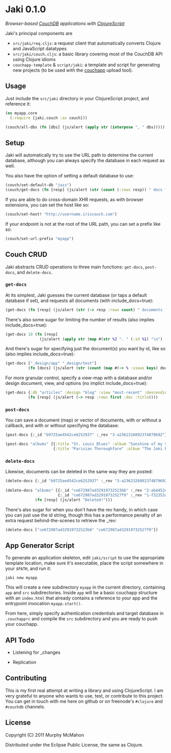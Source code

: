 Jaki 0.1.0
==========
*Browser-based [CouchDB](http://couchdb.apache.org) applications with [ClojureScript](http://github.com/clojure/clojurescript)*

Jaki's principal components are

* `src/jaki/req.cljs`: a request client that automatically converts Clojure and JavaScript datatypes
* `src/jaki/couch.cljs`: a basic library covering most of the CouchDB API using Clojure idioms
* `couchapp-template` & `script/jaki`: a template and script for generating new projects (to be used with the [couchapp](https://github.com/couchapp/couchapp) upload tool).

Usage
-----

Just include the `src/jaki` directory in your ClojureScript project, and reference it:

```clojure
(ns myapp.core
  (:require [jaki.couch :as couch]))

(couch/all-dbs (fn [dbs] (js/alert (apply str (interpose ", " dbs)))))
```

Setup
-----

Jaki will automatically try to use the URL path to determine the current database, although
you can always specify the database in each request as well.

You also have the option of setting a default database to use:

```clojure
(couch/set-default-db "jazz")
(couch/get-docs (fn [resp] (js/alert (str (count (:rows resp)) " docs found in 'jazz' database"))))
```

If you are able to do cross-domain XHR requests, as with browser extensions, you can set the host like so:

```clojure
(couch/set-host! "http://username.iriscouch.com")
```

If your endpoint is not at the root of the URL path, you can set a prefix like so:
```clojure
(couch/set-url-prefix "myapp")
```

Couch CRUD
----------

Jaki abstracts CRUD operations to three main functions: `get-docs`, `post-docs`, and `delete-docs`.

### `get-docs`

At its simplest, Jaki guesses the current database (or taps a default database if set), and requests all documents (with include_docs=true):

```clojure
(get-docs (fn [resp] (js/alert (str (-> resp :rows count) " documents found!"))))
```

There's also some sugar for limiting the number of results (also implies include_docs=true):

```clojure
(get-docs 10 (fn [resp] 
               (js/alert (apply str (map #(str %2 ". " (:id %1) "\n") (:rows resp) (iterate inc 1))))))
```

And there's sugar for specifying just the document(s) you want by id, like so (also implies include_docs=true):

```clojure
(get-docs ["_design/app" "_design/test"]
          (fn [docs] (js/alert (str (count (map #(-> % :views keys) docs)) " total views found"))))
```

For more granular control, specify a view-map with a database and/or design document, view, and options (no implict include_docs=true):

```clojure
(get-docs {:db "articles" :design "blog" :view "most-recent" :descending true :include_docs true :limit 10}
          (fn [resp] (js/alert (-> resp :rows first :doc :title))))
```

### `post-docs`

You can save a document (map) or vector of documents, with or without a callback, and with or 
without specifying the database:

```clojure
(post-docs {:_id "b9725ae4542ce6252937" :_rev "3-a2362326892374879692"} (fn [resp] (js/alert "Updated!")))

(post-docs "albums" [{:title "St. Louis Blues" :album "Sunshine of my Soul" :recorded -68508000000}
                     {:title "Parisian Thoroughfare" :album "The Jaki Byard Experience" :recorded -40683600000}])
```

### `delete-docs`

Likewise, documents can be deleted in the same way they are posted:

```clojure
(delete-docs {:_id "b9725ae4542ce6252937" :_rev "3-a2362326892374879692"})
	
(delete-docs "albums" [{:_id "ce672987ad32919732523b6" :_rev "2-ab4452cd382236274346"}
                       {:_id "ce672987ad32919732527f9" :_rev "1-f32353a25bc544574232"}]
             (fn [resp] (js/alert "Deleted!")))
```

There's also sugar for when you don't have the rev handy, in which case you can just use the
id string, though this has a performance penalty of an extra request behind-the-scenes to retrieve
the _rev:

```clojure
(delete-docs ["ce672987ad32919732523b6" "ce672987ad32919732527f9"])
```

App Generator Script
--------------------

To generate an application skeleton, edit `jaki/script` to use the appropriate template location, make sure it's executable,
place the script somewhere in your `$PATH`, and run it:

    jaki new myapp

This will create a new subdirectory `myapp` in the current directory, containing `app` and `src` subdirectories. Inside `app`
will be a basic couchapp structure with an `index.html` that already contains a reference to your app and the entrypoint invocation
`myapp.start()`.

From here, simply specify authentication credentials and target database in `.couchapprc` and compile the `src` subdirectory
and you are ready to push your couchapp.


API Todo
--------

- Listening for _changes

- Replication

Contributing
------------

This is my first real attempt at writing a library and using ClojureScript. I am very grateful to anyone who wants to use, test,
or contribute to this project. You can get in touch with me here on github or on freenode's `#clojure` and `#couchdb` channels.


License
-------

Copyright (C) 2011 Murphy McMahon

Distributed under the Eclipse Public License, the same as Clojure.

